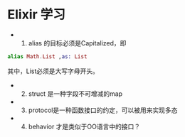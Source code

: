 # Elixir 学习
* 1.  alias 的目标必须是Capitalized，即
```Elixir
alias Math.List ,as: List
```
其中，List必须是大写字母开头。

* 2. struct 是一种字段不可增减的map
* 3. protocol是一种函数接口的约定，可以被用来实现多态
* 4. behavior 才是类似于OO语言中的接口？